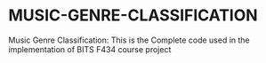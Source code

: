 # MUSIC-GENRE-CLASSIFICATION
Music Genre Classification: This is the Complete code used in the implementation of BITS F434 course project
